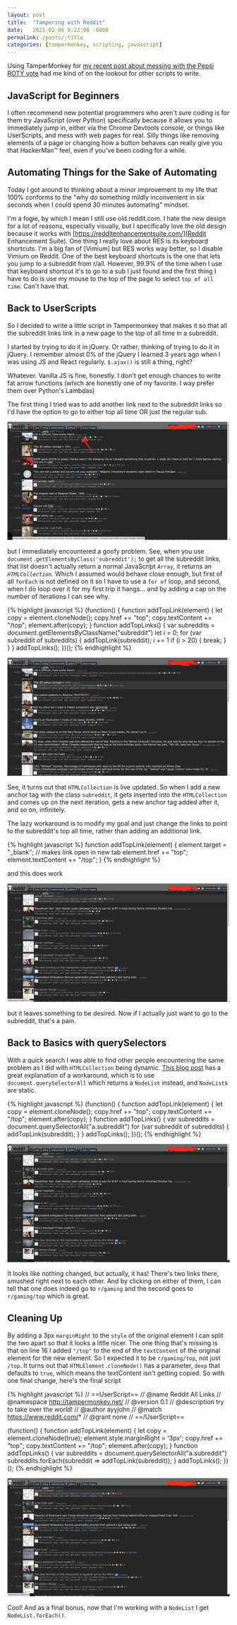 ```yaml
---
layout: post
title:  "Tampering with Reddit"
date:   2021-02-06 9:23:00 -0800
permalink: /posts/:title
categories: [tampermonkey, scripting, javascript]
---
```

Using TamperMonkey for [my recent post about messing with the Pepsi ROTY vote](/posts/herbie-for-roty) had me kind of on the lookout for other scripts to write.

## JavaScript for Beginners
I often recommend new potential programmers who aren't sure coding is for them try JavaScript (over Python) specifically because it allows you to immediately jump in, either via the Chrome Devtools console, or things like UserScripts, and mess with web pages for real. Silly things like removing elements of a page or changing how a button behaves can really give you that HackerMan&trade; feel, even if you've been coding for a while.

## Automating Things for the Sake of Automating
Today I got around to thinking about a minor improvement to my life that 100% conforms to the "why do something mildly inconvenient in six seconds when I could spend 30 minutes automating" mindset.

I'm a fogie, by which I mean I still use old.reddit.com. I hate the new design for a lot of reasons, especially visually, but I specifically love the old design because it works with [https://redditenhancementsuite.com/](Reddit Enhancement Suite). One thing I really love about RES is its keyboard shortcuts. I'm a big fan of [Vimium] but RES works way better, so I disable Vimium on Reddit. One of the best keyboard shortcuts is the one that lets you jump to a subreddit from r/all. However, 99.9% of the time when I use that keyboard shortcut it's to go to a sub I just found and the first thing I have to do is use my mouse to the top of the page to select `top of all time`. Can't have that.

## Back to UserScripts
So I decided to write a little script in Tampermonkey that makes it so that all the subreddit links link in a new page to the top of all time in a subreddit.

I started by trying to do it in jQuery. Or rather, thinking of trying to do it in jQuery. I remember almost 0% of the jQuery I learned 3 years ago when I was using JS and React regularly. `$.ajax()` is still a thing, right?

Whatever. Vanilla JS is fine, honestly. I don't get enough chances to write fat arrow functions (which are honestly one of my favorite. I way prefer them over Python's Lambdas)

The first thing I tried was to add another link next to the subreddit links so I'd have the option to go to either top all time OR just the regular sub.

![right there](/assets/tampering_with_reddit/example_1.png)

but I immediately encountered a goofy problem.
See, when you use `document.getElementsByClass('subreddit');` to get all the subreddit links, that list doesn't actually return a normal JavaScript `Array`, it returns an *`HTMLCollection`*. Which I assumed would behave close enough, but first of all `forEach` is not defined on it so I have to use a `for of` loop, and second, when I do loop over it for my first trip it hangs... and by adding a cap on the number of iterations I can see why.

{% highlight javascript %}
(function() {
    function addTopLink(element) {
        let copy = element.cloneNode();
        copy.href += "top";
        copy.textContent += "/top";
        element.after(copy);
    }
    function addTopLinks() {
        var subreddits = document.getElementsByClassName("subreddit")
        let i = 0;
        for (var subreddit of subreddits) {
            addTopLink(subreddit);
            i += 1
            if (i > 20) {
                break;
            }
        }
    }
    addTopLinks();
})();
{% endhighlight %}

![god_damnit](/assets/tampering_with_reddit/stupid_loop.png)

See, it turns out that `HTMLCollection` is live updated. So when I add a new anchor tag with the class `subreddit`, it gets inserted into the `HTMLCollection` and comes up on the next iteration, gets a new anchor tag added after it, and so on, infinitely.

The lazy workaround is to modify my goal and just change the links to point to the subreddit's top all time, rather than adding an additional link.

{% highlight javascript %}
function addTopLink(element) {
    element.target = "_blank"; // makes link open in new tab
    element.href += "top";
    element.textContent += "/top";
}
{% endhighlight %}

and this does work

![lazy_v1](/assets/tampering_with_reddit/working_v1.png)

but it leaves something to be desired. Now if I actually just want to go to the subreddit, that's a pain.

## Back to Basics with querySelectors
With a quick search I was able to find other people encountering the same problem as I did with `HTMLCollection` being dynamic. [This blog post](https://medium.com/@layne_celeste/htmlcollection-vs-nodelist-4b83e3a4fb4b) has a great explanation of a workaround, which is to use `document.querySelectorAll` which returns a `NodeList` instead, and `NodeList`s are static.

{% highlight javascript %}
(function() {
    function addTopLink(element) {
        let copy = element.cloneNode();
        copy.href += "top";
        copy.textContent += "/top";
        element.after(copy);
    }
    function addTopLinks() {
        var subreddits = document.querySelectorAll("a.subreddit")
        for (var subreddit of subreddits) {
            addTopLink(subreddit);
        }
    }
    addTopLinks();
})();
{% endhighlight %}

![almost_v2](/assets/tampering_with_reddit/almost_v2.png)

It looks like nothing changed, but actually, it has! There's two links there, smushed right next to each other. And by clicking on either of them, I can tell that one does indeed go to `r/gaming` and the second goes to `r/gaming/top` which is great.

## Cleaning Up
By adding a 3px `marginRight` to the `style` of the original element I can split the two apart so that it looks a little nicer.
The one thing that's missing is that on line 16 I added `"/top"` to the end of the `textContent` of the original element for the new element. So I expected it to be `r/gaming/top`, not just `/top`.
It turns out that `HTMLElement.cloneNode()` has a parameter, `deep` that defaults to `true`, which means the textContent isn't getting copied. So with one final change, here's the final script

{% highlight javascript %}
// ==UserScript==
// @name         Reddit All Links
// @namespace    http://tampermonkey.net/
// @version      0.1
// @description  try to take over the world!
// @author       ayyjohn
// @match        https://www.reddit.com/*
// @grant        none
// ==/UserScript==

(function() {
    function addTopLink(element) {
        let copy = element.cloneNode(true);
        element.style.marginRight = '3px';
        copy.href += "top";
        copy.textContent += "/top";
        element.after(copy);
    }
    function addTopLinks() {
        var subreddits = document.querySelectorAll("a.subreddit")
        subreddits.forEach(subreddit => addTopLink(subreddit));
    }
    addTopLinks();
})();
{% endhighlight %}

![working_v2](/assets/tampering_with_reddit/working_v2.png)

Cool! And as a final bonus, now that I'm working with a `NodeList` I get `NodeList.forEach()`.